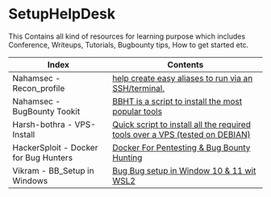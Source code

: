 # SetupHelpDesk

This Contains all kind of resources for learning purpose which includes
Conference, Writeups, Tutorials, Bugbounty tips, How to get started etc.

Index | Contents 
--- | ---
Nahamsec - Recon_profile | [help create easy aliases to run via an SSH/terminal.](https://github.com/nahamsec/recon_profile)
Nahamsec - BugBounty Tookit| [BBHT is a script to install the most popular tools](https://github.com/nahamsec/bbht)
Harsh-bothra - VPS-Install | [Quick script to install all the required tools over a VPS (tested on DEBIAN)](https://github.com/harsh-bothra/VPS-Install)
HackerSploit - Docker for Bug Hunters | [Docker For Pentesting & Bug Bounty Hunting](https://www.youtube.com/watch?v=rfXadJ72dhg)
Vikram - BB_Setup in Windows | [Bug Bug setup in Window 10 & 11 wit WSL2 ](https://github.com/RESETHACKER-COMMUNITY/Resources/tree/main/BB_Setup%20in%20WSL2)
